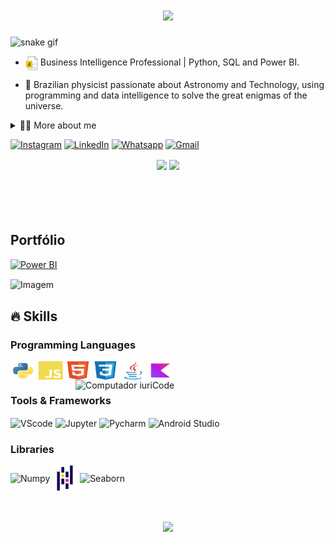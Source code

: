 <h1 align="center">
<img src="https://readme-typing-svg.herokuapp.com/?font=Righteous&size=40&center=true&vCenter=true&width=500&height=70&duration=4000&lines=Olá!+👋;+me+chamo+Alisson+Felipe!;" />
</h1>

![snake gif](https://github.com/AlissonFelipeBS/AlissonFelipeBS/blob/output/github-contribution-grid-snake.gif)

<!-- Presentation -->
<p>
  
  - <img align="center" alt="Power BI" height="23" width="20" src="https://github.com/marclelijveld/Power-BI-Icons-Archived/blob/master/General%20Icons%20PNG/pbix.png"/>  Business Intelligence Professional | Python, SQL and Power BI.
  
  - 🔭  Brazilian physicist passionate about Astronomy and Technology, using programming and data intelligence to solve the great enigmas of the universe.

</p>

<!-- Dropdown -->
<details>
  <summary>👨‍💻 More about me</summary>

  - 💬 I am 25 years old, currently living in Brazil. I have experience with SQL, Python, Data Analysis and Dashboard creation with Power BI..

  - ⚡ I like studying, going out with my wife and daughter, watching series, playing football and going to the gym.
</details>

<!-- Links -->
[![Instagram](https://img.shields.io/badge/Instagram-E4405F?style=for-the-badge&logo=instagram&logoColor=white)](https://www.instagram.com/felipe.b08/)
[![LinkedIn](https://img.shields.io/badge/LinkedIn-0077B5?style=for-the-badge&logo=linkedin&logoColor=white)](https://www.linkedin.com/in/felipe-brand%C3%A3o-04204a176/)
[![Whatsapp](https://img.shields.io/badge/WhatsApp-25D366?style=for-the-badge&logo=whatsapp&logoColor=white)](https://wa.me/551799667210)
[![Gmail](https://img.shields.io/badge/Gmail-D14836?style=for-the-badge&logo=gmail&logoColor=white)](mailto:alisson.fbrandao@gmail.com)

<!-- GithubStats -->
<div  align="center" style="margin-bottom:100px">
<img width=55% align="center"  src="https://github-readme-streak-stats.herokuapp.com?user=AlissonFelipeBS&theme=radical&mode=weekly" />
<img width=40% align="center" src="https://github-readme-stats-git-main-rafaelalexandrino.vercel.app/api/top-langs/?username=AlissonFelipeBS&show_icons=true&theme=radical&layout=compact" />
 </div>

<!-- PORTFOLIO -->
## Portfólio
  [![Power BI](https://img.shields.io/badge/power_bi-F2C811?style=for-the-badge&logo=powerbi&logoColor=black)](https://sites.google.com/view/portfolioalissonfelipe/home)
  
<!-- GIF -->
<div>
<p align="left">
  <img align="center" src="https://github.com/VariableBee/VariableBee/assets/77739311/4e9f41af-6b57-49a7-b15a-74322e96b4d7" alt="Imagem">
</p>
</div>

## 🔥 Skills
<!-- Skills: Programming Languages -->
  <div style="flex-basis: 48%;">
    <h3>Programming Languages</h3>
    <img align="center" alt="Python" height="30" width="40" src="https://raw.githubusercontent.com/devicons/devicon/master/icons/python/python-original.svg">
    <img align="center" alt="Js" height="30" width="40" src="https://raw.githubusercontent.com/devicons/devicon/master/icons/javascript/javascript-plain.svg">
    <img align="center" alt="HTML" height="30" width="40" src="https://raw.githubusercontent.com/devicons/devicon/master/icons/html5/html5-original.svg">
    <img align="center" alt="CSS" height="30" width="40" src="https://raw.githubusercontent.com/devicons/devicon/master/icons/css3/css3-original.svg">
    <img align="center" alt="Java" height="30" width="40" src="https://raw.githubusercontent.com/devicons/devicon/master/icons/java/java-original.svg">
    <img align="center" alt="Kotlin" height="30" width="40" src="https://raw.githubusercontent.com/devicons/devicon/master/icons/kotlin/kotlin-original.svg">
    <img src="https://raw.githubusercontent.com/MicaelliMedeiros/micaellimedeiros/master/image/computer-illustration.png" min-width="400px" max-width="400px" width="400px" align="right" alt="Computador iuriCode">
  </div>
  
  <!-- Skills: Tools & Frameworks -->
  <div style="flex-basis: 48%;">
    <h3>Tools & Frameworks</h3>
    <img align="center" alt="VScode" height="30" width="40" src="https://cdn.jsdelivr.net/gh/devicons/devicon/icons/vscode/vscode-original.svg">
    <img align="center" alt="Jupyter" height="30" width="40" src="https://cdn.jsdelivr.net/gh/devicons/devicon/icons/jupyter/jupyter-original.svg">
    <img align="center" alt="Pycharm" height="30" width="40" src="https://cdn.jsdelivr.net/gh/devicons/devicon/icons/pycharm/pycharm-original.svg">
    <img align="center" alt="Android Studio" height="30" width="40" src="https://cdn.jsdelivr.net/gh/devicons/devicon/icons/androidstudio/androidstudio-original.svg">

  </div>
  
  <!-- Skills: Libraries -->
  <div style="flex-basis: 48%;">
    <h3>Libraries</h3>
    <img align="center" alt="Numpy" height="30" width="40" src="https://cdn.jsdelivr.net/gh/devicons/devicon/icons/numpy/numpy-original.svg">
    <img align="center" alt="Pandas" src="https://raw.githubusercontent.com/devicons/devicon/2ae2a900d2f041da66e950e4d48052658d850630/icons/pandas/pandas-original.svg" alt="pandas" width="40" height="40"/>
    <img align="center" alt="Seaborn" src="https://seaborn.pydata.org/_images/logo-mark-lightbg.svg" alt="seaborn" width="40" height="40"/>

  <br>
  <h1 align="center">
  <img src="https://readme-typing-svg.herokuapp.com/?font=Righteous&size=40&center=true&vCenter=true&width=500&height=70&duration=4000&lines=Obrigado+pela+atenção!;" />
  </h1>
  </div>
